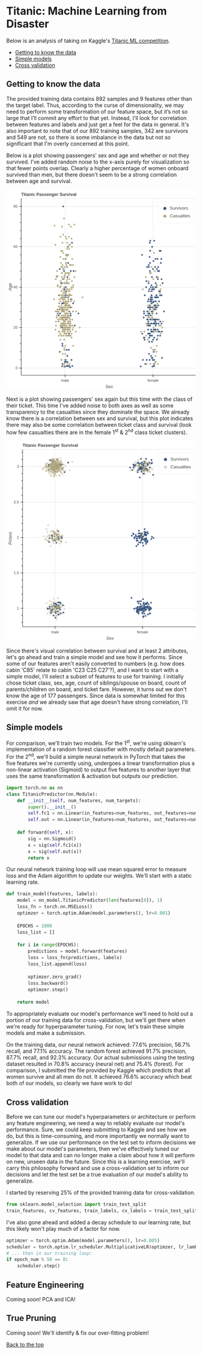 # Titanic: Machine Learning from Disaster
Below is an analysis of taking on Kaggle's [Titanic ML competition](https://www.kaggle.com/c/titanic/overview).
- [Getting to know the data](#getting-to-know-the-data)
- [Simple models](#simple-models)
- [Cross validation](#cross-validation)
## Getting to know the data
The provided training data contains 892 samples and 9 features other than the target label. Thus, according to the curse of dimensionality, we may need to perform some transformation of our feature space, but it’s not so large that I’ll commit any effort to that yet. Instead, I'll look for correlation between features and labels and just get a feel for the data in general. It's also important to note that of our 892 training samples, 342 are survivors and 549 are not, so there is some imbalance in the data but not so significant that I'm overly concerned at this point.

Below is a plot showing passengers' sex and age and whether or not they survived. I've added random noise to the x-axis purely for visualization so that fewer points overlap. Clearly a higher percentage of women onboard survived than men, but there doesn't seem to be a strong correlation between age and survival.

![Sex vs Age plot](plots/Sex-Age.png)

Next is a plot showing passengers' sex again but this time with the class of their ticket. This time I've added noise to both axes as well as some transparency to the casualties since they dominate the space. We already know there is a correlation between sex and survival, but this plot indicates there may also be some correlation between ticket class and survival (look how few casualties there are in the female 1<sup>st</sup> & 2<sup>nd</sup> class ticket clusters).

![Sex vs Ticket Class plot](plots/Sex-Pclass.png)

Since there's visual correlation between survival and at least 2 attributes, let's go ahead and train a simple model and see how it performs. Since some of our features aren't easily converted to numbers (e.g. how does cabin 'C85' relate to cabin 'C23 C25 C27'?), and I want to start with a simple model, I'll select a subset of features to use for training. I initially chose ticket class, sex, age, count of siblings/spouse on board, count of parents/children on board, and ticket fare. However, it turns out we don't know the age of 177 passengers. Since data is somewhat limited for this exercise *and* we already saw that age doesn't have strong correlation, I'll omit it for now.

## Simple models
For comparison, we'll train two models. For the 1<sup>st</sup>, we're using sklearn's implementation of a random forest classifier with mostly default parameters. For the 2<sup>nd</sup>, we'll build a simple neural network in PyTorch that takes the five features we're currently using, undergoes a linear transformation plus a non-linear activation (Sigmoid) to output five features to another layer that uses the same transformation & activation but outputs our prediction.
```python
import torch.nn as nn
class TitanicPredictor(nn.Module):
    def __init__(self, num_features, num_targets):
        super().__init__()
        self.fc1 = nn.Linear(in_features=num_features, out_features=num_features)
        self.out = nn.Linear(in_features=num_features, out_features=num_targets)

    def forward(self, x):
        sig = nn.Sigmoid()
        x = sig(self.fc1(x))
        x = sig(self.out(x))
        return x
```
Our neural network training loop will use mean squared error to measure loss and the Adam algorithm to update our weights. We'll start with a static learning rate.
```python
def train_model(features, labels):
    model = nn_model.TitanicPredictor(len(features[0]), 1)
    loss_fn = torch.nn.MSELoss()
    optimzer = torch.optim.Adam(model.parameters(), lr=0.001)

    EPOCHS = 1000
    loss_list = []

    for i in range(EPOCHS):
        predictions = model.forward(features)
        loss = loss_fn(predictions, labels)
        loss_list.append(loss)

        optimzer.zero_grad()
        loss.backward()
        optimzer.step()

    return model
```
To appropriately evaluate our model's performance we'll need to hold out a portion of our training data for cross-validation, but we'll get there when we're ready for hyperparameter tuning. For now, let's train these simple models and make a submission.

On the training data, our neural network achieved: 77.6% precision, 56.7% recall, and 77.1% accuracy. The random forest achieved 91.7% precision, 87.7% recall, and 92.3% accuracy. Our actual submissions using the testing dataset resulted in 70.8% accuracy (neural net) and 75.4% (forest). For comparison, I submitted the file provided by Kaggle which predicts that all women survive and all men do not. It achieved 76.6% accuracy which beat both of our models, so clearly we have work to do!

## Cross validation
Before we can tune our model's hyperparameters or architecture or perform any feature engineering, we need a way to reliably evaluate our model's performance. Sure, we could keep submitting to Kaggle and see how we do, but this is time-consuming, and more importantly we normally want to generalize. If we use our performance on the test set to inform decisions we make about our model's parameters, then we've effectively tuned our model to that data and can no longer make a claim about how it will perform on new, unseen data in the future. Since this is a learning exercise, we'll carry this philosophy forward and use a cross-validation set to inform our decisions and let the test set be a true evaluation of our model's ability to generalize.

I started by reserving 25% of the provided training data for cross-validation.
```python
from sklearn.model_selection import train_test_split
train_features, cv_features, train_labels, cv_labels = train_test_split(train_features_array, train_labels_array, train_size=.75, random_state=1)
```
I've also gone ahead and added a decay schedule to our learning rate, but this likely won't play much of a factor for now.
```python
optimzer = torch.optim.Adam(model.parameters(), lr=0.005)
scheduler = torch.optim.lr_scheduler.MultiplicativeLR(optimzer, lr_lambda=lambda epoch: .9)
# ... then in our training loop:
if epoch_num % 50 == 0:
    scheduler.step()
```

## Feature Engineering
Coming soon! PCA and ICA!
## True Pruning
Coming soon! We'll identify & fix our over-fitting problem!

[Back to the top](#titanic-machine-learning-from-disaster)
